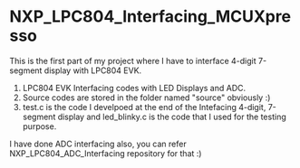 # NXP_LPC804_Interfacing_MCUXpresso
This is the first part of my project where I have to interface 4-digit 7-segment display with LPC804 EVK.
1. LPC804 EVK Interfacing codes with LED Displays and ADC.
2. Source codes are stored in the folder named "source" obviously :)
3. test.c is the code I develpoed at the end of the Intefacing 4-digit, 7-segment display and led_blinky.c is the code that I used for the testing purpose.

I have done ADC interfacing also, you can refer NXP_LPC804_ADC_Interfacing repository for that :)
